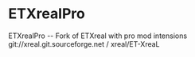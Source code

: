 ETXrealPro
==========

ETXrealPro -- Fork of ETXreal with pro mod intensions
git://xreal.git.sourceforge.net / xreal/ET-XreaL 

